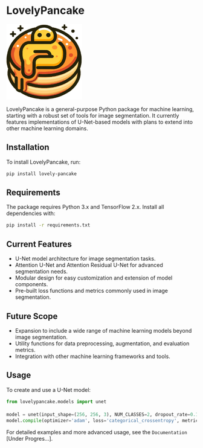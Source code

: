 # LovelyPancake

<img src="https://github.com/Duzduran/lovely-pancake/blob/main/image/lovelypancake.png?raw=true" width="200" height="200">

LovelyPancake is a general-purpose Python package for machine learning, starting with a robust set of tools for image segmentation. It currently features implementations of U-Net-based models with plans to extend into other machine learning domains.


## Installation

To install LovelyPancake, run:

```bash
pip install lovely-pancake
```


## Requirements

The package requires Python 3.x and TensorFlow 2.x. Install all dependencies with:
```bash
pip install -r requirements.txt
```


## Current Features

- U-Net model architecture for image segmentation tasks.
- Attention U-Net and Attention Residual U-Net for advanced segmentation needs.
- Modular design for easy customization and extension of model components.
- Pre-built loss functions and metrics commonly used in image segmentation.

## Future Scope

- Expansion to include a wide range of machine learning models beyond image segmentation.
- Utility functions for data preprocessing, augmentation, and evaluation metrics.
- Integration with other machine learning frameworks and tools.

## Usage

To create and use a U-Net model:

```python
from lovelypancake.models import unet

model = unet(input_shape=(256, 256, 3), NUM_CLASSES=2, dropout_rate=0.1, batch_norm=True)
model.compile(optimizer='adam', loss='categorical_crossentropy', metrics=['accuracy'])
```

For detailed examples and more advanced usage, see the `Documentation` [Under Progres...].

